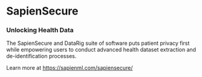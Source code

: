 
# SapienSecure
### Unlocking Health Data
The SapienSecure and DataRig suite of software puts patient privacy first while empowering users to conduct advanced health dataset extraction and de-identification processes.

Learn more at https://sapienml.com/sapiensecure/
